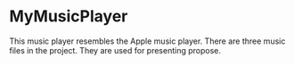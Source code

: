 # MyMusicPlayer
This music player resembles the Apple music player. 
There are three music files in the project. They are used for presenting propose. 
